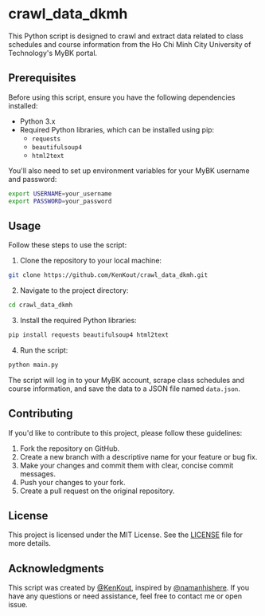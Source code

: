 
# crawl_data_dkmh

This Python script is designed to crawl and extract data related to class schedules and course information from the Ho Chi Minh City University of Technology's MyBK portal.

## Prerequisites

Before using this script, ensure you have the following dependencies installed:

- Python 3.x
- Required Python libraries, which can be installed using pip:
  - `requests`
  - `beautifulsoup4`
  - `html2text`

You'll also need to set up environment variables for your MyBK username and password:

```bash
export USERNAME=your_username
export PASSWORD=your_password
```

## Usage

Follow these steps to use the script:

1. Clone the repository to your local machine:

```bash
git clone https://github.com/KenKout/crawl_data_dkmh.git
```

2. Navigate to the project directory:

```bash
cd crawl_data_dkmh
```

3. Install the required Python libraries:

```bash
pip install requests beautifulsoup4 html2text
```

4. Run the script:

```bash
python main.py
```

The script will log in to your MyBK account, scrape class schedules and course information, and save the data to a JSON file named `data.json`.

## Contributing

If you'd like to contribute to this project, please follow these guidelines:

1. Fork the repository on GitHub.
2. Create a new branch with a descriptive name for your feature or bug fix.
3. Make your changes and commit them with clear, concise commit messages.
4. Push your changes to your fork.
5. Create a pull request on the original repository.

## License

This project is licensed under the MIT License. See the [LICENSE](LICENSE) file for more details.

## Acknowledgments

This script was created by [@KenKout](https://www.github.com/KenKout), inspired by [@namanhishere](https://www.github.com/namanhishere). If you have any questions or need assistance, feel free to contact me or open issue.
